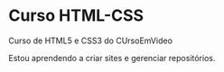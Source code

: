 # Curso HTML-CSS
 Curso de HTML5 e CSS3 do CUrsoEmVideo

 Estou aprendendo a criar sites e gerenciar repositórios.